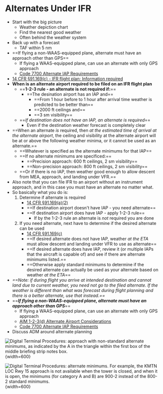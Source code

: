 # Alternates Under IFR

* Start with the big picture
  * Weather depiction chart
  * Find the nearest good weather
  * Often behind the weather system
* Back up with a forecast
  * TAF within 5 nm
* ==If flying a non-WAAS-equipped plane, alternate must have an approach other than GPS==
  * If flying a WAAS-equipped plane, can use an alternate with only GPS approach
  * [Code 7700 Alternate IAP Requirements](https://code7700.com/alternate_iap_requirements.htm#gsc.tab=0)
* [14 CFR &sect;91.169(c) - IFR flight plan: Information required](https://www.ecfr.gov/current/title-14/part-91/section-91.169#p-91.169)
* **When is an alternate airport required to be filed on an IFR flight plan**
  * ==**1-2-3 rule - an alternate is not required if:**==
    * ==The desination airport has an IAP and==
      * ==From 1 hour before to 1 hour after arrival time weather is predicted to be better than==
      * ==2000 ft ceilings and==
      * ==3 sm visibility==
  * ==*If destination does not have an IAP, an alternate is required*==
    * Even if the destination weather forecast is completely clear
* ==When an alternate *is* required, then *at the estimated time of arrival at the alternate airport*, the ceiling and visibility at the alternate airport will be at or above the following weather minima, or it cannot be used as an alternate.==
  * ==Whatever is specified as the alternate minimums for that IAP==
  * ==If no alternate minimums are specificed:==
    * ==Precision approach: 600 ft ceilings, 2 sm visibility==
    * ==Non-precision approach: 800 ft ceilings, 2 sm visibility==
  * ==Or if there is no IAP, then weather good enough to allow descent from MEA, approach, and landing under VFR.==
* Also note that you can file IFR to an airport without an instrument approach, and in this case you must have an alternate no matter what.
* So basically what you do is:
    1. Determine if alternate is required
        * [14 CFR &sect;91.169(a)(2)](https://www.ecfr.gov/current/title-14/part-91/section-91.169#p-91.169(a)(2))
        * ==If destination airport doesn't have IAP - you need alternate==
        * ==If destination airport does have IAP - apply 1-2-3 rule==
          * If by the 1-2-3 rule an alternate is *not* required you are done
    2. If you need alternate, next have to determine if the desired alternate can be used
        * [14 CFR &sect;91.169(c)](https://www.ecfr.gov/current/title-14/part-91/section-91.169#p-91.169(c))
        * ==If desired alternate does not have IAP, weather *at the ETA* must allow descent and landing under VFR to use as alternate==
        * ==If desired alternate does have IAP, review it (or multiple IAPs that the aircraft is capable of) and see if there are alternate minimums listed.==
        * ==Otherwise apply standard minimums to determine if the desired alternate can actually be used as your alternate based on weather *at the ETA*==
* *==Note: if during flight you arrive at intended destination and cannot land due to current weather, you need not go to the filed alternate. If the weather is different than what was forecast during flight planning and there is a better alternate, use that instead.==*
* ==***If flying a non-WAAS-equipped plane, alternate must have an approach other than GPS***==
  * If flying a WAAS-equipped plane, can use an alternate with only GPS approach
  * [AIM 1-2-3(d) Alternate Airport Considerations](https://www.faa.gov/air_traffic/publications/atpubs/aim_html/chap1_section_2.html#$paragraph1-2-3)
  * [Code 7700 Alternate IAP Requirements](https://code7700.com/alternate_iap_requirements.htm#gsc.tab=0)
* Discuss ADM around alternate planning

![Digital Terminal Procedures: approach with non-standard alternate minimums, as indicated by the `A` in the triangle within the first box of the middle briefing strip notes box.](/img/tpp/dtpp-vji-rnav-24.png){width=600}

![Digital Terminal Procedures: alternate minimums. For example, the KMTN LOC Rwy 15 approach is not available when the tower is closed, and when it is open, the minimums (for category A and B) are 900-2 instead of the 800-2 standard minimums.](/img/tpp/dtpp-alternate-minimums.png){width=600}
